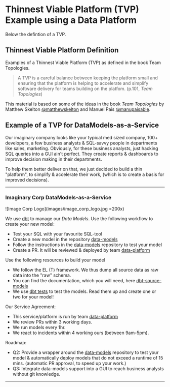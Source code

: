 # Thinnest Viable Platform (TVP) Example using a Data Platform

Below the defintion of a TVP.

## Thinnest Viable Platform Definition

Examples of a Thinnest Viable Platform (TVP) as defined in the book Team Topologies.

> A TVP is a careful balance between keeping the platform small and ensuring that the platform is helping to accelerate and simplify software delivery for teams building on the platfom. (p.101, _Team Topologies_)

This material is based on some of the ideas in the book _Team Topologies_ by Matthew Skelton [@matthewskelton](https://github.com/matthewskelton) and Manuel Pais [@manupaisable](https://github.com/manupaisable).

## Example of a TVP for DataModels-as-a-Service

Our imaginary company looks like your typical med sized company, 100+ developers, a few business analysts & SQL-savvy people in departments like sales, marketing. Obviously, for these business analysts, just hacking SQL queries into a GUI ain't perfect. They create reports & dashboards to improve decision making in their departments.

To help them better deliver on that, we just decided to build a thin "platform", to simplify & accelerate their work,
(which is to create a basis for improved decisions).

---

### Imaginary Corp DataModels-as-a-Service

![Image Corp Logo](images/image_corp_logo.jpg =200x)

We use [dbt](https://docs.getdbt.com/docs/introduction) to manage our _Data Models_. Use the following workflow to create your new model:

- Test your SQL with your favourite SQL-tool
- Create a new model in the repository [data-models](https://www.google.com)
- Follow the instructions in the [data-models](https://www.google.com) repository to test your model
- Create a PR. It will be reviewed & deployed by team [data-platform](https://www.google.com)

Use the following resources to build your model

- We follow the EL (T) framework. We thus dump all source data as raw data into the "raw" schema.
- You can find the documentation, which you will need, here [dbt-source-models](https://www.google.com)
- We use [dbt tests](https://docs.getdbt.com/docs/building-a-dbt-project/tests) to test the models. Read them up and create one or two for your model!

Our Service Agreement:

- This service/platform is run by team [data-platform](https://www.google.com)
- We review PRs within 3 working days.
- We run models every 1hr.
- We react to incidents within 4 working ours (between 9am-5pm).

Roadmap:

- Q2: Provide a wrapper around the [data-models](https://www.google.com) repository to test your model
  & automatically deploy models that do not exceed a runtime of 15 mins. (automatic PR approval,
  to speed up your work.)
- Q3: Integrate data-models support into a GUI to reach business analysts without git knowledge.

---
